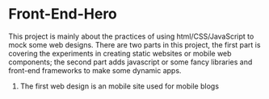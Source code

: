 # Front-End-Hero

This project is mainly about the practices of using html/CSS/JavaScript to mock some web designs. There are two parts in this project, the first part is covering the experiments in creating static websites or mobile web components; the second part adds javascript or some fancy libraries and front-end frameworks to make some dynamic apps.

1. The first web design is an mobile site used for mobile blogs